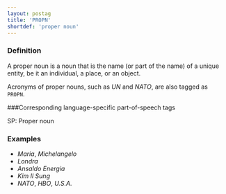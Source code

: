 ```yaml
---
layout: postag
title: 'PROPN'
shortdef: 'proper noun'
---
```


### Definition

A proper noun is a noun that is the name (or part of the name) of a unique entity, be it an individual, a place, or an object.

Acronyms of proper nouns, such as _UN_ and _NATO_, are also tagged as `PROPN`.

###Corresponding language-specific part-of-speech tags

SP:	Proper noun

### Examples

- _Maria_, _Michelangelo_
- _Londra_
- _Ansaldo Energia_
- _Kim Il Sung_
- _NATO_, _HBO_, _U.S.A._


<!-- Interlanguage links updated Út zář 29 20:42:57 CEST 2020 -->
